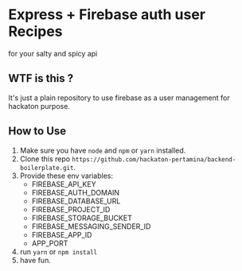 # Express + Firebase auth user Recipes
for your salty and spicy api

## WTF is this ?
It's just a plain repository to use firebase as a user management for hackaton purpose.

## How to Use 
1. Make sure you have ```node``` and ```npm``` or ```yarn``` installed.
2. Clone this repo ```https://github.com/hackaton-pertamina/backend-boilerplate.git```.
3. Provide these env variables:
    - FIREBASE_API_KEY
    - FIREBASE_AUTH_DOMAIN
    - FIREBASE_DATABASE_URL
    - FIREBASE_PROJECT_ID
    - FIREBASE_STORAGE_BUCKET
    - FIREBASE_MESSAGING_SENDER_ID
    - FIREBASE_APP_ID
    - APP_PORT
4. run ```yarn``` or ```npm install```
5. have fun.